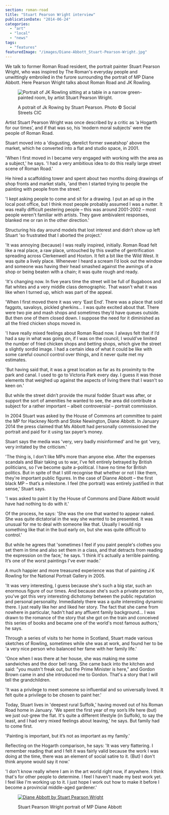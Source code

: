 ```yaml
---
section: roman-road
title: "Stuart Pearson Wright interview"
publicationDate: "2014-06-24"
categories: 
  - "art"
  - "local"
  - "news"
tags: 
  - "features"
featuredImage: "/images/Diane-Abbott_Stuart-Pearson-Wright.jpg"
---
```


We talk to former Roman Road resident, the portrait painter Stuart Pearson Wright, who was inspired by The Roman's everyday people and unwittingly embroiled in the furore surrounding the portrait of MP Diane Abbott. Here Pearson Wright talks about Roman Road and JK Rowling.

<figure>

![Portrait of JK Rowling sitting at a table in a narrow green-painted room, by artist Stuart Pearson Wright.](/images/JK-Rowling_Stuart-Pearson-Wright-potrait-painting.jpg)

<figcaption>

A potrait of Jk Rowing by Stuart Pearson. Photo © Social Streets CIC

</figcaption>

</figure>

Artist Stuart Pearson Wright was once described by a critic as ‘a Hogarth for our times’, and if that was so, his ‘modern moral subjects’ were the people of Roman Road.

Stuart moved into a 'disgusting, derelict former sweatshop' above the market, which he converted into a flat and studio space, in 2001.

'When I first moved in I became very engaged with working with the area as a subject,' he says. 'I had a very ambitious idea to do this really large street scene of Roman Road.'

He hired a scaffolding tower and spent about two months doing drawings of shop fronts and market stalls, 'and then I started trying to people the painting with people from the street.'

'I kept asking people to come and sit for a drawing. I put an ad up in the local post office, but I think most people probably assumed I was a nutter. It was really difficult pestering people – this was around 2001-2002 – most people weren't familiar with artists. They gave ambivalent responses, blanked me or ran in the other direction.'

Structuring his day around models that lost interest and didn’t show up left Stuart 'so frustrated that I aborted the project.'

'It was annoying (because) I was really inspired, initially. Roman Road felt like a real place, a raw place, untouched by this swathe of gentrification spreading across Clerkenwell and Hoxton. It felt a bit like the Wild West. It was quite a lively place. Whenever I heard a scream I’d look out the window and someone was having their head smashed against the awnings of a shop or being beaten with a chain; it was quite rough and ready.

'It's changing now. In five years time the street will be full of Bugaboos and flat whites and a very middle class demographic. That wasn't what it was like when I turned up, which was part of the appeal.

'When I first moved there it was very ‘East End’. There was a place that sold faggots, savaloys, pickled gherkins... I was quite excited about that. There were two pie and mash shops and sometimes they’d have queues outside. But then one of them closed down. I suppose the need for it diminished as all the fried chicken shops moved in.

'I have really mixed feelings about Roman Road now. I always felt that if I’d had a say in what was going on, if I was on the council, I would’ve limited the number of fried chicken shops and betting shops, which give the street a slightly sordid image. I had a certain idea of what it could be like with some careful council control over things, and it never quite met my estimates.

'But having said that, it was a great location as far as its proximity to the park and canal. I used to go to Victoria Park every day. I guess it was those elements that weighed up against the aspects of living there that I wasn't so keen on.'

But while the street didn’t provide the mural fodder Stuart was after, or support the sort of amenities he wanted to see, the area did contribute a subject for a rather important – albeit controversial – portrait commission.

In 2004 Stuart was asked by the House of Commons art committee to paint the MP for Hackney North and Stoke Newington, Diane Abbott. In January 2014 the press claimed that Ms Abbott had personally commissioned the portrait and paid for it using tax payer’s money.

Stuart says the media was 'very, very badly misinformed' and he got 'very, very irritated by the criticism.'

'The thing is, I don't like MPs more than anyone else. After the expenses scandals and Blair taking us to war, I've felt entirely betrayed by British politicians, so I've become quite a-political. I have no time for British politics. But in spite of that I still recognise that whether or not I like them, they're important public figures. In the case of Dianne Abbott – the first black MP – that’s a milestone. I feel (the portrait) was entirely justified in that sense,' Stuart says.

'I was asked to paint it by the House of Commons and Diane Abbott would have had nothing to do with it.'

Of the process, he says: 'She was the one that wanted to appear naked. She was quite dictatorial in the way she wanted to be presented. It was unusual for me to deal with someone like that. Usually I would nip something like that in the bud early on, but she was quite difficult to control.'

But while he agrees that 'sometimes I feel if you paint people's clothes you set them in time and also set them in a class, and that detracts from reading the expression on the face,' he says. 'I think it's actually a terrible painting. It’s one of the worst paintings I've ever made.'

A much happier and more treasured experience was that of painting J K Rowling for the National Portrait Gallery in 2005.

'It was very interesting, I guess because she's such a big star, such an enormous figure of our times. And because she's such a private person too, you've got this very interesting dichotomy between the public reputation and personal personality. Immediately there was a quite interesting dynamic there. I just really like her and liked her story. The fact that she came from nowhere in particular, hadn't had any affluent family background... I was drawn to the romance of the story that she got on the train and conceived this series of books and became one of the world's most famous authors,' he says.

Through a series of visits to her home in Scotland, Stuart made various sketches of Rowling, sometimes while she was at work, and found her to be 'a very nice person who balanced her fame with her family life.'

'Once when I was there at her house, she was making me some sandwiches and the door bell rang. She came back into the kitchen and said: "you mustn't freak out, but the Prime Minister is here," and Gordon Brown came in and she introduced me to Gordon. That's a story that I will tell the grandchildren.

'It was a privilege to meet someone so influential and so universally loved. It felt quite a privilege to be chosen to paint her.'

Today, Stuart lives in 'deepest rural Suffolk,' having moved out of his Roman Road home in January. 'We spent the first year of my son’s life here (but) we just out-grew the flat. It's quite a different lifestyle (in Suffolk), to say the least, and I had very mixed feelings about leaving,' he says. But family had to come first.

'Painting is important, but it’s not as important as my family.'

Reflecting on the Hogarth comparison, he says: 'It was very flattering. I remember reading that and I felt it was fairly valid because the work I was doing at the time, there was an element of social satire to it. (But) I don't think anyone would say it now.'

'I don't know really where I am in the art world right now, if anywhere. I think that's for other people to determine. I feel I haven't made my best work yet. I feel like I'm working up to it. I just hope I work out how to make it before I become a provincial middle-aged gardener.'

<figure>

[![Diane Abbott by Stuart Pearson Wright](/images/Diane-Abbott_Stuart-Pearson-Wright.jpg)](https://romanroadlondon.com/wp-content/uploads/2014/06/Diane-Abbott_Stuart-Pearson-Wright.jpg)

<figcaption>

Stuart Pearson Wright portrait of MP Diane Abbott

</figcaption>

</figure>

